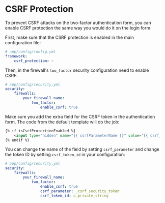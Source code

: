 CSRF Protection
===============

To prevent CSRF attacks on the two-factor authentication form, you can enable CSRF protection the same way you would do
it on the login form.

First, make sure that the CSRF protection is enabled in the main configuration file:

```yaml
# app/config/config.yml
framework:
    csrf_protection: ~
```

Then, in the firewall's `two_factor` security configuration need to enable CSRF:

```yaml
# app/config/security.yml
security:
    firewalls:
        your_firewall_name:
            two_factor:
                enable_csrf: true
```

Make sure you add the extra field for the CSRF token in the authentication form. The code from the default template will
do the job:

```html
{% if isCsrfProtectionEnabled %}
    <input type="hidden" name="{{ csrfParameterName }}" value="{{ csrf_token(csrfTokenId) }}">
{% endif %}
```

You can change the name of the field by setting `csrf_parameter` and change the token ID by setting `csrf_token_id` in
your configuration:

```yaml
# app/config/security.yml
security:
    firewalls:
        your_firewall_name:
            two_factor:
                enable_csrf: true
                csrf_parameter: _csrf_security_token
                csrf_token_id: a_private_string
```
